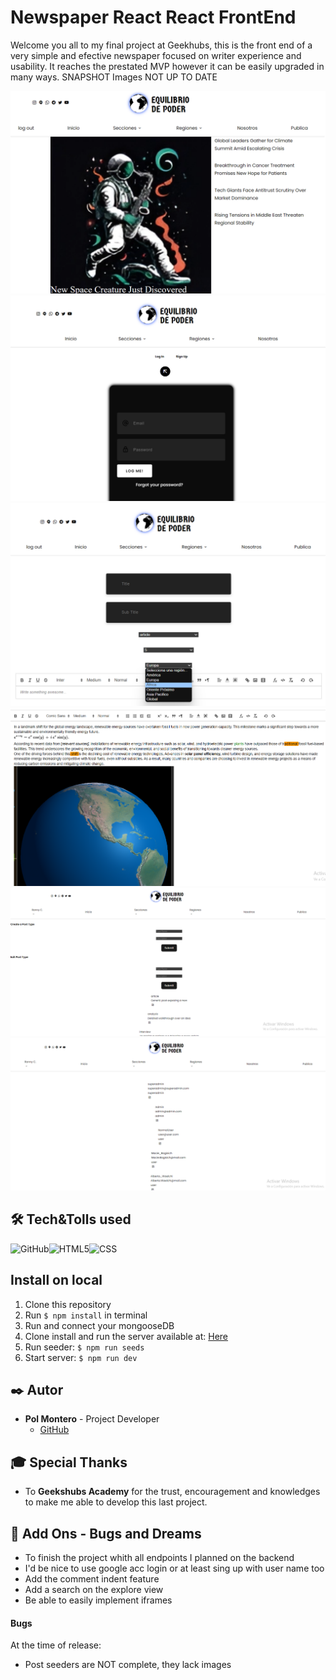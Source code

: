 # Newspaper React React FrontEnd
  Welcome you all to my final project at Geekhubs, this is the front end of a very simple and efective newspaper focused on writer experience and usability. It reaches the prestated MVP however it can be easily upgraded in many ways. SNAPSHOT Images NOT UP TO DATE

<img src="./public/Captura de pantalla 2024-05-15 113756.png" alt="GitHub" />
<img src="./public/Captura de pantalla 2024-05-15 112040.png" alt="GitHub" />
<img src="./public/Captura de pantalla 2024-05-15 113931.png" alt="GitHub" />
<img src="./public/Captura de pantalla 2024-05-15 113448.png" alt="GitHub" />
<img src="./public/Captura de pantalla 2024-05-27 095458.png" alt="GitHub" />
<img src="./public/Captura de pantalla 2024-05-27 095659.png" alt="GitHub" />

## 🛠️ Tech&Tolls used 

<img src="https://img.shields.io/badge/React-100000?style=for-the-badge&logo=React&logoColor=white" alt="GitHub" /><img src="https://img.shields.io/badge/Node.js-43853D?style=for-the-badge&logo=node.js&logoColor=white" alt="HTML5" /><img src="https://img.shields.io/badge/JavaScript-323330?style=for-the-badge&logo=javascript&logoColor=F7DF1E" alt="CSS" />

## Install on local
1.  Clone this repository
2.  Run ` $ npm install ` in terminal
3.  Run and connect your mongooseDB
4.  Clone install and run the server available at: [Here](https://github.com/HyPolDev/Digital-Newspaper-Back)
5.  Run seeder:  ` $ npm run seeds `
6.  Start server:  ` $ npm run dev `

## ✒️ Autor

- **Pol Montero** - Project Developer
  - [GitHub](https://github.com/hypoldev) 

## 🎓 Special Thanks

- To **Geekshubs Academy** for the trust, encouragement and knowledges to make me able to develop this last project.


## 📄 Add Ons - Bugs and Dreams

- To finish the project whith all endpoints I planned on the backend
- I'd be nice to use google acc login or at least sing up with user name too
- Add the comment indent feature
- Add a search on the explore view
- Be able to easily implement iframes

#### Bugs 

At the time of release:
-  Post seeders are NOT complete, they lack images
  

